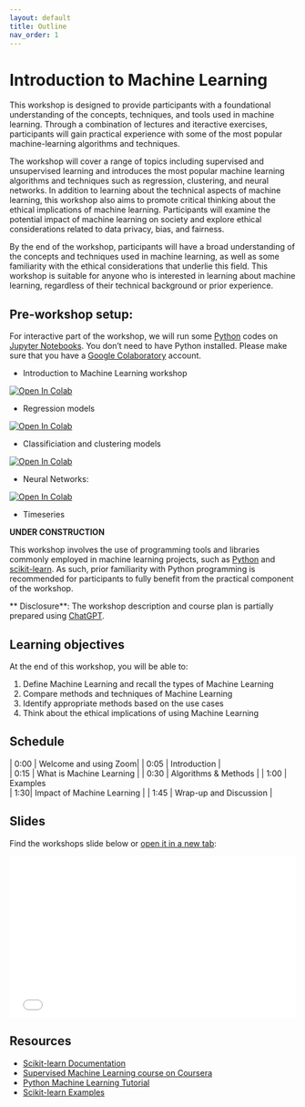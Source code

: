 ```yaml
---
layout: default
title: Outline
nav_order: 1
---
```


# Introduction to Machine Learning

This workshop is designed to provide participants with a foundational understanding of the concepts, techniques, and tools used in machine learning. Through a combination of lectures and iteractive exercises, participants will gain practical experience with some of the most popular machine-learning algorithms and techniques.

The workshop will cover a range of topics including supervised and unsupervised learning and introduces the most popular machine learning algorithms and techniques such as regression, clustering, and neural networks. In addition to learning about the technical aspects of machine learning, this workshop also aims to promote critical thinking about the ethical implications of machine learning. Participants will examine the potential impact of machine learning on society and explore ethical considerations related to data privacy, bias, and fairness.

By the end of the workshop, participants will have a broad understanding of the concepts and techniques used in machine learning, as well as some familiarity with the ethical considerations that underlie this field. This workshop is suitable for anyone who is interested in learning about machine learning, regardless of their technical background or prior experience. 


## Pre-workshop setup: 
For interactive part of the workshop, we will run some [Python](https://www.python.org/) codes on [Jupyter Notebooks](https://jupyter.org/). You don’t need to have Python installed. Please make sure that you have a [Google Colaboratory](https://colab.research.google.com/) account. 

- Introduction to Machine Learning workshop

<a target="_blank" href="https://colab.research.google.com/github/ubc-library-rc/intro-machine-learning/blob/main/Examples/machine-learning-examples.ipynb">
  <img src="https://colab.research.google.com/assets/colab-badge.svg" alt="Open In Colab"/>
</a>

- Regression models

<a target="_blank" href="https://colab.research.google.com/github/ubc-library-rc/intro-machine-learning/blob/main/Examples/Regression_examples.ipynb">
  <img src="https://colab.research.google.com/assets/colab-badge.svg" alt="Open In Colab"/>
</a>

- Classificiation and clustering models

<a target="_blank" href="https://colab.research.google.com/github/ubc-library-rc/intro-machine-learning/blob/main/Examples/Classification_examples.ipynb">
  <img src="https://colab.research.google.com/assets/colab-badge.svg" alt="Open In Colab"/>
</a>

- Neural Networks:

<a target="_blank" href="https://colab.research.google.com/github/ubc-library-rc/intro-machine-learning/blob/main/Examples/NeuralNet_examples.ipynb">
  <img src="https://colab.research.google.com/assets/colab-badge.svg" alt="Open In Colab"/>
</a>

- Timeseries

**UNDER CONSTRUCTION**

This workshop involves the use of programming tools and libraries commonly employed in machine learning projects, such as [Python](https://www.python.org/) and [scikit-learn](https://scikit-learn.org/stable/). As such, prior familiarity with Python programming is recommended for participants to fully benefit from the practical component of the workshop. 

** Disclosure**: The workshop description and course plan is partially prepared using [ChatGPT](https://openai.com/blog/chatgpt).

## Learning objectives

At the end of this workshop, you will be able to:
1. Define Machine Learning and recall the types of Machine Learning
2. Compare methods and techniques of Machine Learning
3. Identify appropriate methods based on the use cases
3. Think about the ethical implications of using Machine Learning 

## Schedule

| 0:00 | Welcome and using Zoom|
| 0:05 | Introduction |  
| 0:15 | What is Machine Learning |
| 0:30 | Algorithms & Methods |
| 1:00 | Examples   
| 1:30| Impact of Machine Learning |
| 1:45 | Wrap-up and Discussion |

## Slides

Find the workshops slide below or <a href="slides/introduction.html" target="_blank">open it in a new tab</a>:

<div style="overflow: hidden;
  padding-top: 56.25%;
  position: relative">
  <iframe src="slides/introduction.html" title="demo embedded slide deck" scrolling="no" frameborder="0"
    style="border: 0;
   height: 100%;
   left: 0;
   position: absolute;
   top: 0;
   width: 100%;">
   <p>Your browser does not support iframes.</p>
 </iframe>
</div>

## Resources
* [Scikit-learn Documentation](https://scikit-learn.org/stable/)
* [Supervised Machine Learning course on Coursera](https://www.coursera.org/learn/machine-learning?specialization=machine-learning-introduction)
* [Python Machine Learning Tutorial](https://www.youtube.com/watch?v=7eh4d6sabA0)
* [Scikit-learn Examples](https://scikit-learn.org/stable/auto_examples/index.html)
